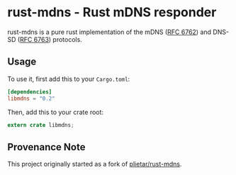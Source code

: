 # rust-mdns - Rust mDNS responder

rust-mdns is a pure rust implementation of the mDNS ([RFC 6762]) and DNS-SD ([RFC 6763]) protocols.

[RFC 6762]: https://tools.ietf.org/html/rfc6762
[RFC 6763]: https://tools.ietf.org/html/rfc6763

## Usage

To use it, first add this to your `Cargo.toml`:

```toml
[dependencies]
libmdns = "0.2"
```

Then, add this to your crate root:

```rust
extern crate libmdns;
```

## Provenance Note
This project originally started as a fork of [plietar/rust-mdns](https://github.com/plietar/rust-mdns).
